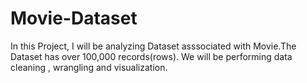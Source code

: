 # Movie-Dataset

In this Project, I will be analyzing Dataset asssociated with Movie.The Dataset has
over 100,000 records(rows). We will be performing data cleaning , wrangling and visualization.
